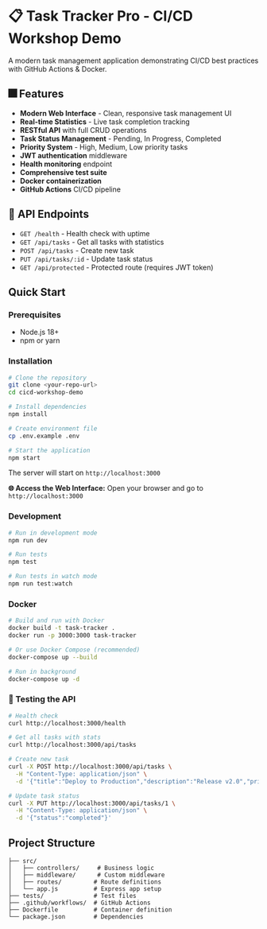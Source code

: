 # 📋 Task Tracker Pro - CI/CD Workshop Demo

A modern task management application demonstrating CI/CD best practices with GitHub Actions & Docker.

## 🎆 Features

- **Modern Web Interface** - Clean, responsive task management UI
- **Real-time Statistics** - Live task completion tracking
- **RESTful API** with full CRUD operations
- **Task Status Management** - Pending, In Progress, Completed
- **Priority System** - High, Medium, Low priority tasks
- **JWT authentication** middleware
- **Health monitoring** endpoint
- **Comprehensive test suite**
- **Docker containerization**
- **GitHub Actions** CI/CD pipeline

## 🚀 API Endpoints

- `GET /health` - Health check with uptime
- `GET /api/tasks` - Get all tasks with statistics
- `POST /api/tasks` - Create new task
- `PUT /api/tasks/:id` - Update task status
- `GET /api/protected` - Protected route (requires JWT token)

## Quick Start

### Prerequisites
- Node.js 18+
- npm or yarn

### Installation

```bash
# Clone the repository
git clone <your-repo-url>
cd cicd-workshop-demo

# Install dependencies
npm install

# Create environment file
cp .env.example .env

# Start the application
npm start
```

The server will start on `http://localhost:3000`

**🌐 Access the Web Interface:** Open your browser and go to `http://localhost:3000`

### Development

```bash
# Run in development mode
npm run dev

# Run tests
npm test

# Run tests in watch mode
npm run test:watch
```

### Docker

```bash
# Build and run with Docker
docker build -t task-tracker .
docker run -p 3000:3000 task-tracker

# Or use Docker Compose (recommended)
docker-compose up --build

# Run in background
docker-compose up -d
```

### 🧪 Testing the API

```bash
# Health check
curl http://localhost:3000/health

# Get all tasks with stats
curl http://localhost:3000/api/tasks

# Create new task
curl -X POST http://localhost:3000/api/tasks \
  -H "Content-Type: application/json" \
  -d '{"title":"Deploy to Production","description":"Release v2.0","priority":"high"}'

# Update task status
curl -X PUT http://localhost:3000/api/tasks/1 \
  -H "Content-Type: application/json" \
  -d '{"status":"completed"}'
```

## Project Structure

```
├── src/
│   ├── controllers/     # Business logic
│   ├── middleware/      # Custom middleware
│   ├── routes/         # Route definitions
│   └── app.js          # Express app setup
├── tests/              # Test files
├── .github/workflows/  # GitHub Actions
├── Dockerfile          # Container definition
└── package.json        # Dependencies
```
